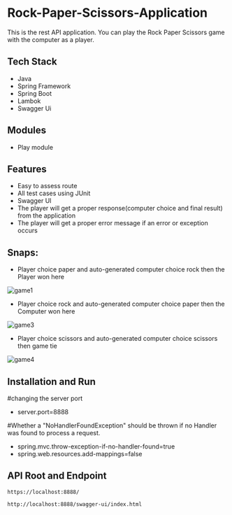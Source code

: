 # Rock-Paper-Scissors-Application
This is the rest API application. You can play the Rock Paper Scissors game with the computer as a player.

## Tech Stack
- Java
- Spring Framework
- Spring Boot
- Lambok
- Swagger Ui

## Modules
- Play module

## Features
- Easy to assess route
- All test cases using JUnit
- Swagger UI
- The player will get a proper response(computer choice and final result) from the application
- The player will get a proper error message if an error or exception occurs

## Snaps:

- Player choice paper and auto-generated computer choice rock then the Player won here

![game1](https://user-images.githubusercontent.com/76080960/229773203-ee0cfe0e-08e8-4c31-987a-361e3c4fe0e3.png)

- Player choice rock and auto-generated computer choice paper then the Computer won here

![game3](https://user-images.githubusercontent.com/76080960/229773605-1683c065-12bb-4e36-ba94-0fd31339e462.png)

- Player choice scissors and auto-generated computer choice scissors then game tie

![game4](https://user-images.githubusercontent.com/76080960/229774119-2a63b3f3-6d50-42f1-bafa-000a8e6a65b4.png)


## Installation and Run

#changing the server port
- server.port=8888

#Whether a "NoHandlerFoundException" should be thrown if no Handler was found to process a request.
- spring.mvc.throw-exception-if-no-handler-found=true
- spring.web.resources.add-mappings=false

## API Root and Endpoint

```
https://localhost:8888/
```

```
http://localhost:8888/swagger-ui/index.html
```
